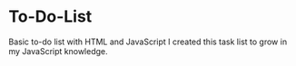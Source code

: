 # To-Do-List
Basic to-do list with HTML and JavaScript
I created this task list to grow in my JavaScript knowledge.
